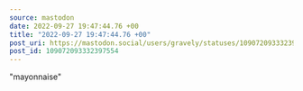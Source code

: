 ```yaml
---
source: mastodon
date: 2022-09-27 19:47:44.76 +00
title: "2022-09-27 19:47:44.76 +00"
post_uri: https://mastodon.social/users/gravely/statuses/109072093332397554
post_id: 109072093332397554
---
```

"mayonnaise"


